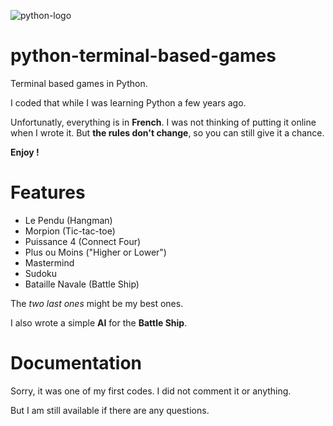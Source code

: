 ![python-logo](https://1.bp.blogspot.com/-LshS-fBI0kU/WY1cr4hpX0I/AAAAAAAA8Sg/iRmQLTxihYc1IfbR4C0PLqVD9fb8ywfxgCLcBGAs/s1600/Python_logo_and_wordmark.svg.png)

# python-terminal-based-games

Terminal based games in Python.

I coded that while I was learning Python a few years ago.

Unfortunatly, everything is in **French**. I was not thinking of putting it online when I wrote it. But **the rules don't change**, so you can still give it a chance.

**Enjoy !**

# Features

- Le Pendu (Hangman)
- Morpion (Tic-tac-toe)
- Puissance 4 (Connect Four)
- Plus ou Moins ("Higher or Lower")
- Mastermind
- Sudoku
- Bataille Navale (Battle Ship)

The *two last ones* might be my best ones.

I also wrote a simple **AI** for the **Battle Ship**.

# Documentation

Sorry, it was one of my first codes. I did not comment it or anything.

But I am still available if there are any questions.
